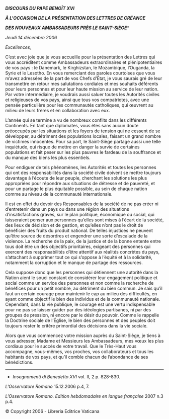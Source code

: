 ***DISCOURS DU PAPE BENOÎT XVI***

***À L'OCCASION DE LA PRÉSENTATION DES LETTRES DE CRÉANCE***

***DES NOUVEAUX AMBASSADEURS PRÈS LE SAINT-SIÈGE****

*Jeudi 14 décembre 2006*

*Excellences,*

C’est avec joie que je vous accueille pour la présentation des Lettres qui vous accréditent comme Ambassadeurs extraordinaires et plénipotentiaires de vos pays : le Danemark, le Kirghizstan, le Mozambique, l’Ouganda, la Syrie et le Lesotho. En vous remerciant des paroles courtoises que vous m’avez adressées de la part de vos Chefs d’État, je vous saurais gré de leur transmettre en retour mes salutations cordiales et mes souhaits déférents pour leurs personnes et pour leur haute mission au service de leur nation. Par votre intermédiaire, je voudrais aussi saluer toutes les Autorités civiles et religieuses de vos pays, ainsi que tous vos compatriotes, avec une pensée particulière pour les communautés catholiques, qui œuvrent au milieu de leurs frères et en collaboration avec eux.

L’année qui se termine a vu de nombreux conflits dans les différents Continents. En tant que diplomates, vous êtes sans aucun doute préoccupés par les situations et les foyers de tension qui ne cessent de se développer, au détriment des populations locales, faisant un grand nombre de victimes innocentes. Pour sa part, le Saint-Siège partage aussi une telle inquiétude, qui risque de mettre en danger la survie de certaines populations et fait peser sur les plus pauvres le fardeau de la souffrance et du manque des biens les plus essentiels.

Pour endiguer de tels phénomènes, les Autorités et toutes les personnes qui ont des responsabilités dans la société civile doivent se mettre toujours davantage à l’écoute de leur peuple, cherchant les solutions les plus appropriées pour répondre aux situations de détresse et de pauvreté, et pour un partage le plus équitable possible, au sein de chaque nation comme au niveau de la communauté internationale.

Il est en effet du devoir des Responsables de la société de ne pas créer ni d’entretenir dans un pays ou dans une région des situations d’insatisfactions graves, sur le plan politique, économique ou social, qui laisseraient penser aux personnes qu’elles sont mises à l’écart de la société, des lieux de décision et de gestion, et qu’elles n’ont pas le droit de bénéficier des fruits du produit national. De telles injustices ne peuvent qu’être source de désordres et engendrer une sorte d’escalade de la violence. La recherche de la paix, de la justice et de la bonne entente entre tous doit être un des objectifs prioritaires, exigeant des personnes qui exercent des responsabilités d’être attentif aux réalités concrètes du pays, s’attachant à supprimer tout ce qui s’oppose à l’équité et à la solidarité, notamment la corruption et le manque de partage des ressources.

Cela suppose donc que les personnes qui détiennent une autorité dans la Nation aient le souci constant de considérer leur engagement politique et social comme un service des personnes et non comme la recherche de bénéfices pour un petit nombre, au détriment du bien commun. Je sais qu’il faut un certain courage pour maintenir le cap au milieu des difficultés, en ayant comme objectif le bien des individus et de la communauté nationale. Cependant, dans la vie publique, le courage est une vertu indispensable pour ne pas se laisser guider par des idéologies partisanes, ni par des groupes de pression, ni encore par le désir du pouvoir. Comme le rappelle la Doctrine sociale de l’Église, le bien des personnes et des peuples doit toujours rester le critère primordial des décisions dans la vie sociale.

Alors que vous commencez votre mission auprès du Saint-Siège, je tiens à vous adresser, Madame et Messieurs les Ambassadeurs, mes vœux les plus cordiaux pour le succès de votre travail. Que le Très-Haut vous accompagne, vous-mêmes, vos proches, vos collaborateurs et tous les habitants de vos pays, et qu’il comble chacun de l’abondance de ses bénédictions.

* * *

* *Insegnamenti di Benedetto XVI* vol. II, 2 p. 828-830.

*L'Osservatore Romano* 15.12.2006 p.4, 7.

*L'Osservatore Romano. Edition hebdomadaire en langue française* 2007 n.3 p.4.

© Copyright 2006 - Libreria Editrice Vaticana